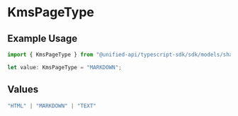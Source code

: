 # KmsPageType

## Example Usage

```typescript
import { KmsPageType } from "@unified-api/typescript-sdk/sdk/models/shared";

let value: KmsPageType = "MARKDOWN";
```

## Values

```typescript
"HTML" | "MARKDOWN" | "TEXT"
```